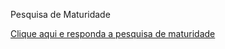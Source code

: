 Pesquisa de Maturidade

[Clique aqui e responda a pesquisa de maturidade](https://maturidadedigital.senai.br/respostas/eyJyZXNwb25kZW50Q2F0ZWdvcnlJZCI6MjA4OCwicmVzZWFyY2hJZCI6NjAzLCJ1bml0SWQiOjczNywicmVnaW9uYWxJZCI6OCwia2V5IjoiU0VOQUkiLCJidXNpbmVzc0lkIjoxLCJpYXQiOjE3NTA3ODQyNzYsImV4cCI6MTc1MDg3MDY3Nn0.57g7p3NslveytQmh8e4N0Utc5aa5b5xZw7yhgGHO6P0HanvIqpWzNDjsmwXq4-zN)